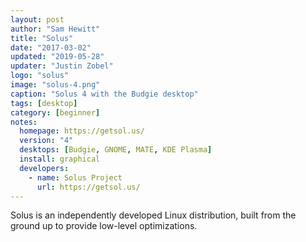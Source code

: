 ```yaml
---
layout: post
author: "Sam Hewitt"
title: "Solus"
date: "2017-03-02"
updated: "2019-05-28"
updater: "Justin Zobel"
logo: "solus"
image: "solus-4.png"
caption: "Solus 4 with the Budgie desktop"
tags: [desktop]
category: [beginner]
notes:
  homepage: https://getsol.us/
  version: "4"
  desktops: [Budgie, GNOME, MATE, KDE Plasma]
  install: graphical
  developers:
    - name: Solus Project
      url: https://getsol.us/
---
```


Solus is an independently developed Linux distribution, built from the ground up to provide low-level optimizations.

